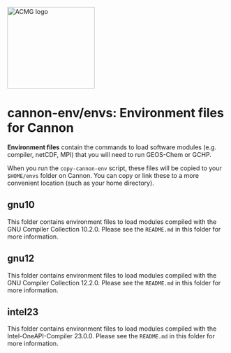 <a href="https://acmg.seas.harvard.edu"><img src="https://acmg.seas.harvard.edu/sites/projects.iq.harvard.edu/files/acmg/files/img_acmg_logo_small.png" width="200" height="187" alt="ACMG logo"></a>

# cannon-env/envs: Environment files for Cannon

**Environment files** contain the commands to load software modules (e.g. compiler, netCDF, MPI) that you will need to run GEOS-Chem or GCHP.

When you run the `copy-cannon-env` script, these files will be copied to your `$HOME/envs` folder on Cannon.  You can copy or link these to a more convenient location (such as your home directory).

## gnu10

This folder contains environment files to load modules compiled with
the GNU Compiler Collection 10.2.0.  Please see the `README.md` in
this folder for more information.

## gnu12

This folder contains environment files to load modules compiled with
the GNU Compiler Collection 12.2.0.  Please see the `README.md` in
this folder for more information.

## intel23

This folder contains environment files to load modules compiled with
the Intel-OneAPI-Compiler 23.0.0.  Please see the `README.md` in
this folder for more information.
